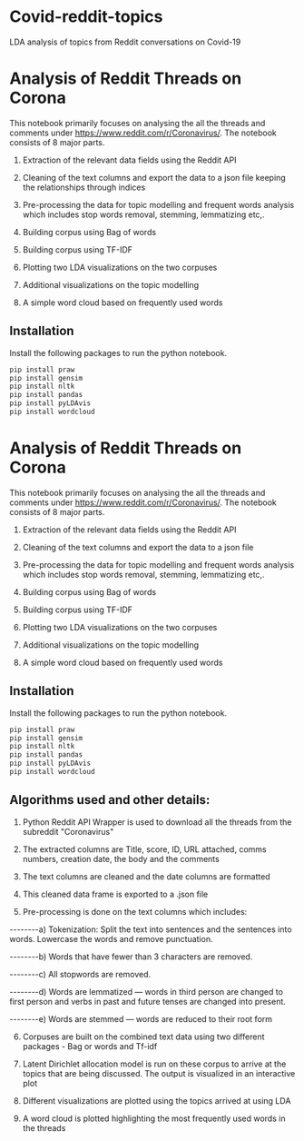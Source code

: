 # Covid-reddit-topics
LDA analysis of topics from Reddit conversations on Covid-19


# Analysis of Reddit Threads on Corona

This notebook primarily focuses on analysing the all the threads and comments under https://www.reddit.com/r/Coronavirus/.
The notebook consists of 8 major parts. 

1. Extraction of the relevant data fields using the Reddit API

2. Cleaning of the text columns and export the data to a json file keeping the relationships through indices

3. Pre-processing the data for topic modelling and frequent words analysis which includes stop words removal, stemming, lemmatizing etc,.

4. Building corpus using Bag of words

5. Building corpus using TF-IDF

6. Plotting two LDA visualizations on the two corpuses

7. Additional visualizations on the topic modelling

8. A simple word cloud based on frequently used words

## Installation

Install the following packages to run the python notebook.

```bash
pip install praw
pip install gensim
pip install nltk
pip install pandas
pip install pyLDAvis
pip install wordcloud 

```

# Analysis of Reddit Threads on Corona

This notebook primarily focuses on analysing the all the threads and comments under https://www.reddit.com/r/Coronavirus/.
The notebook consists of 8 major parts. 

1. Extraction of the relevant data fields using the Reddit API

2. Cleaning of the text columns and export the data to a json file

3. Pre-processing the data for topic modelling and frequent words analysis which includes stop words removal, stemming, lemmatizing etc,.

4. Building corpus using Bag of words

5. Building corpus using TF-IDF

6. Plotting two LDA visualizations on the two corpuses

7. Additional visualizations on the topic modelling

8. A simple word cloud based on frequently used words

## Installation

Install the following packages to run the python notebook.

```bash
pip install praw
pip install gensim
pip install nltk
pip install pandas
pip install pyLDAvis
pip install wordcloud 

```

## Algorithms used and other details:

1. Python Reddit API Wrapper is used to download all the threads from the subreddit "Coronavirus"

2. The extracted columns are Title, score, ID, URL attached, comms numbers, creation date, the body and the comments

3. The text columns are cleaned and the date columns are formatted

4. This cleaned data frame is exported to a .json file

5. Pre-processing is done on the text columns which includes:


--------a) Tokenization: Split the text into sentences and the sentences into words. Lowercase the words and remove punctuation.

--------b) Words that have fewer than 3 characters are removed.

--------c) All stopwords are removed.

--------d) Words are lemmatized — words in third person are changed to first person and verbs in past and future tenses are changed into present.

--------e) Words are stemmed — words are reduced to their root form

6. Corpuses are built on the combined text data using two different packages - Bag or words and Tf-idf

7. Latent Dirichlet allocation model is run on these corpus to arrive at the topics that are being discussed. The output is visualized in an interactive plot

8. Different visualizations are plotted using the topics arrived at using LDA

9. A word cloud is plotted highlighting the most frequently used words in the threads




```
